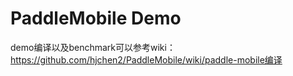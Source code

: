 # PaddleMobile Demo
demo编译以及benchmark可以参考wiki：https://github.com/hjchen2/PaddleMobile/wiki/paddle-mobile编译

